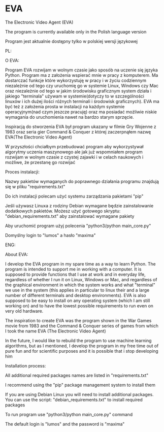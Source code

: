 # EVA
The Electronic Video Agent (EVA)


The program is currently available only in the Polish language version

Program jest aktualnie dostępny tylko w polskiej wersji językowej

PL:

O EVA:

Program EVA rozwijam w wolnym czasie jako sposób na uczenie się języka Python. Program ma z założenia wspierać mnie w pracy z komputerem. Ma dostarczać funkcje które wykorzystuję w pracy i w życiu codziennym niezależnie od tego czy uruchomię go w systemie Linux, Windows czy Mac oraz niezależnie od tego w jakim środowisku graficznym system działa i jakiego "terminala" używam w systemie(dotyczy to w szczególności linuxów i ich dużej ilości różnych terminali i środowisk graficznych). EVA ma być też z założenia prosta w instalacji na każdym systemie operacyjnym(nad czym jeszcze pracuję) oraz ma posiadać możliwie niskie wymagania do uruchomienia nawet na bardzo starym sprzęcie.

Inspiracją do stworzenia EVA był program ukazany w filmie Gry Wojenne z 1983 oraz seria gier Command & Conquer z której zaczerpnąłem nazwę EVA(The Electronic Video Agent)

W przyszłości chciałbym przebudować program aby wykorzystywał algorytmy uczenia maszynowego ale jak już wspomniałem program rozwijam w wolnym czasie z czystej zajawki i w celach naukowych i możliwe, że przestanę go rozwijać

Proces instalacji:

Nazwy pakietów wymaganych do poprawnego działania programu znajdują się w pliku "requirements.txt"

Do ich instalacji polecam użyć systemu zarządzania pakietami "pip"

Jeśli używasz Linuxa z rodziny Debian wymagane będzie zainstalowanie dodatkowych pakietów. Możesz użyć gotowego skryptu: "debian_requirements.txt" aby zainstalować wymagane pakiety

Aby uruchomić program użyj polecenia "python3/python main_core.py"

Domyślny login to "lumos" a hasło "maxima"

ENG:

About EVA:

I develop the EVA program in my spare time as a way to learn Python. The program is intended to support me in working with a computer. It is supposed to provide functions that I use at work and in everyday life, regardless of whether I run it on Linux, Windows or Mac, and regardless of the graphical environment in which the system works and what "terminal" we use in the system (this applies in particular to linux their and a large number of different terminals and desktop environments). EVA is also supposed to be easy to install on any operating system (which I am still working on) and to have the lowest possible requirements to run even on very old hardware.

The inspiration to create EVA was the program shown in the War Games movie from 1983 and the Command & Conquer series of games from which I took the name EVA (The Electronic Video Agent)

In the future, I would like to rebuild the program to use machine learning algorithms, but as I mentioned, I develop the program in my free time out of pure fun and for scientific purposes and it is possible that i stop developing him

Installation process:

All additional required packages names are listed in "requirements.txt"

I recommend using the "pip" package management system to install them

If you are using Debian Linux you will need to install additional packages. You can use the script: "debian_requirements.txt" to install required packages

To run program use "python3/python main_core.py" command

The default login is "lumos" and the password is "maxima"
